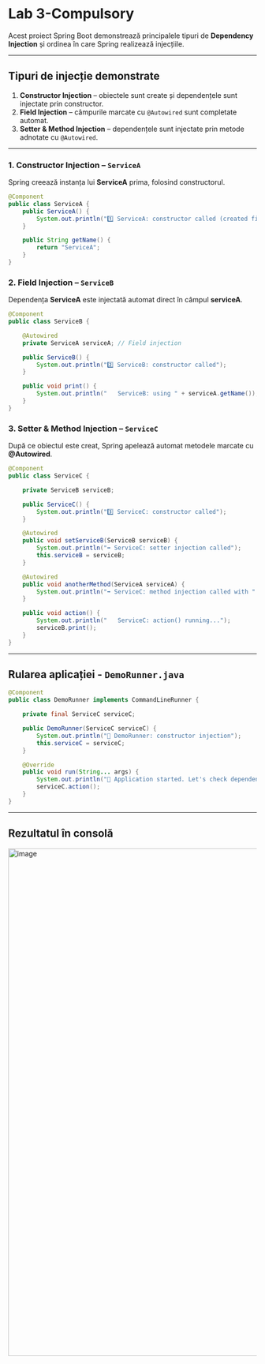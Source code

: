 # Lab 3-Compulsory
Acest proiect Spring Boot demonstrează principalele tipuri de **Dependency Injection** și ordinea în care Spring realizează injecțiile.

---

## Tipuri de injecție demonstrate
1. **Constructor Injection** – obiectele sunt create și dependențele sunt injectate prin constructor.  
2. **Field Injection** – câmpurile marcate cu `@Autowired` sunt completate automat.  
3. **Setter & Method Injection** – dependențele sunt injectate prin metode adnotate cu `@Autowired`.

---

### 1. Constructor Injection – `ServiceA`

Spring creează instanța lui **ServiceA** prima, folosind constructorul.

```java
@Component
public class ServiceA {
    public ServiceA() {
        System.out.println("1️⃣ ServiceA: constructor called (created first)");
    }

    public String getName() {
        return "ServiceA";
    }
}
```

### 2. Field Injection – `ServiceB`

Dependența **ServiceA** este injectată automat direct în câmpul **serviceA**.

```java
@Component
public class ServiceB {

    @Autowired
    private ServiceA serviceA; // Field injection

    public ServiceB() {
        System.out.println("2️⃣ ServiceB: constructor called");
    }

    public void print() {
        System.out.println("   ServiceB: using " + serviceA.getName());
    }
}
```
### 3. Setter & Method Injection – `ServiceC`

După ce obiectul este creat, Spring apelează automat metodele marcate cu **@Autowired**.

```java
@Component
public class ServiceC {

    private ServiceB serviceB;

    public ServiceC() {
        System.out.println("3️⃣ ServiceC: constructor called");
    }

    @Autowired
    public void setServiceB(ServiceB serviceB) {
        System.out.println("➡️ ServiceC: setter injection called");
        this.serviceB = serviceB;
    }

    @Autowired
    public void anotherMethod(ServiceA serviceA) {
        System.out.println("➡️ ServiceC: method injection called with " + serviceA.getName());
    }

    public void action() {
        System.out.println("   ServiceC: action() running...");
        serviceB.print();
    }
}
```
---

## Rularea aplicației - `DemoRunner.java`

```java
@Component
public class DemoRunner implements CommandLineRunner {

    private final ServiceC serviceC;

    public DemoRunner(ServiceC serviceC) {
        System.out.println("💉 DemoRunner: constructor injection");
        this.serviceC = serviceC;
    }

    @Override
    public void run(String... args) {
        System.out.println("🚀 Application started. Let's check dependency order:");
        serviceC.action();
    }
}
```
---
## Rezultatul în consolă

<img width="1920" height="1029" alt="image" src="https://github.com/user-attachments/assets/e36caf8b-9150-4c18-85ff-d5a7717ff494" />





